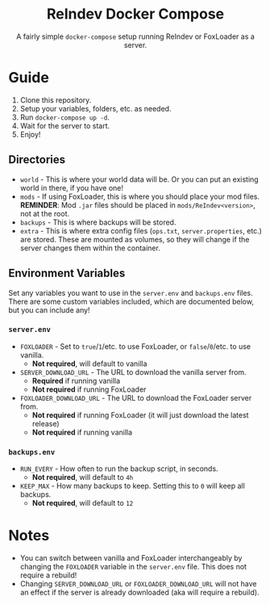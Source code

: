 <h1 align="center">
  ReIndev Docker Compose
</h1>

<p align="center">
  A fairly simple <code>docker-compose</code> setup running ReIndev or FoxLoader as a server.
</p>

# Guide

1. Clone this repository.
2. Setup your variables, folders, etc. as needed.
3. Run `docker-compose up -d`.
4. Wait for the server to start.
5. Enjoy!

## Directories

* `world` - This is where your world data will be. Or you can put an existing world in there, if you have one!
* `mods` - If using FoxLoader, this is where you should place your mod files. **REMINDER**: Mod `.jar` files should be placed in `mods/ReIndev<version>`, not at the root.
* `backups` - This is where backups will be stored.
* `extra` - This is where extra config files (`ops.txt`, `server.properties`, etc.) are stored. These are mounted as volumes, so they will change if the server changes them within the container.

## Environment Variables

Set any variables you want to use in the `server.env` and `backups.env` files. There are some custom variables included, which are documented below, but you can include any!

### `server.env`

* `FOXLOADER` - Set to `true`/`1`/etc. to use FoxLoader, or `false`/`0`/etc. to use vanilla.
  * **Not required**, will default to vanilla
* `SERVER_DOWNLOAD_URL` - The URL to download the vanilla server from.
  * **Required** if running vanilla
  * **Not required** if running FoxLoader
* `FOXLOADER_DOWNLOAD_URL` - The URL to download the FoxLoader server from.
  * **Not required** if running FoxLoader (it will just download the latest release)
  * **Not required** if running vanilla

### `backups.env`

* `RUN_EVERY` - How often to run the backup script, in seconds.
  * **Not required**, will default to `4h`
* `KEEP_MAX` - How many backups to keep. Setting this to `0` will keep all backups.
  * **Not required**, will default to `12`

# Notes

* You can switch between vanilla and FoxLoader interchangeably by changing the `FOXLOADER` variable in the `server.env` file. This does not require a rebuild!
* Changing `SERVER_DOWNLOAD_URL` or `FOXLOADER_DOWNLOAD_URL` will not have an effect if the server is already downloaded (aka will require a rebuild).